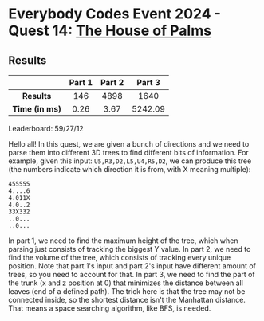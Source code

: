 # Everybody Codes Event 2024 - Quest 14: [The House of Palms](https://everybody.codes/event/2024/quests/14)

## Results
| | **Part 1** | **Part 2** | **Part 3** |
|:--:|:---:|:---:|:---:|
| **Results** | 146 | 4898 | 1640 |
| **Time (in ms)** | 0.26 | 3.67 | 5242.09 |

Leaderboard: 59/27/12

Hello all! In this quest, we are given a bunch of directions and we need to parse them into different 3D trees to find different bits of information. For example, given this input: `U5,R3,D2,L5,U4,R5,D2`, we can produce this tree (the numbers indicate which direction it is from, with X meaning multiple):

```
455555
4....6
4.011X
4.0..2
33X332
..0...
..0...
```

In part 1, we need to find the maximum height of the tree, which when parsing just consists of tracking the biggest Y value. In part 2, we need to find the volume of the tree, which consists of tracking every unique position. Note that part 1's input and part 2's input have different amount of trees, so you need to account for that. In part 3, we need to find the part of the trunk (x and z position at 0) that minimizes the distance between all leaves (end of a defined path). The trick here is that the tree may not be connected inside, so the shortest distance isn't the Manhattan distance. That means a space searching algorithm, like BFS, is needed.